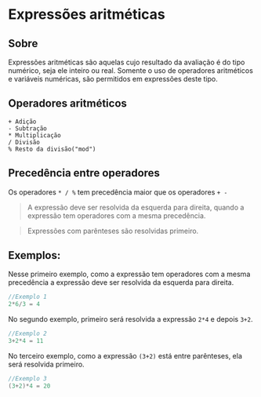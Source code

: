 # Expressões aritméticas

## Sobre

Expressões aritméticas são aquelas cujo resultado da avaliação é do tipo numérico, seja ele 
inteiro ou real. Somente o uso de operadores aritméticos e variáveis numéricas, são permitidos 
em expressões deste tipo.

## Operadores aritméticos
```
+ Adição
- Subtração
* Multiplicação
/ Divisão
% Resto da divisão("mod")
```
## Precedência entre operadores

Os operadores ``* / %`` tem precedência maior que os operadores ``+ -``
>A expressão deve ser resolvida da esquerda para direita, quando a expressão tem operadores com a mesma precedência.

>Expressões com parênteses são resolvidas primeiro.

## Exemplos:


Nesse primeiro exemplo, como a expressão tem operadores com a mesma precedência a expressão deve ser resolvida da esquerda para direita.

```csharp
//Exemplo 1
2*6/3 = 4
```

No segundo exemplo, primeiro será resolvida a expressão ``2*4`` e depois ``3+2``.

```csharp
//Exemplo 2
3+2*4 = 11
```

No terceiro exemplo, como a expressão ``(3+2)`` está entre parênteses, ela será resolvida primeiro.

```csharp
//Exemplo 3
(3+2)*4 = 20
```


